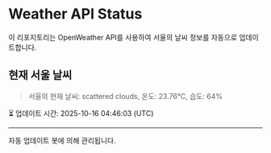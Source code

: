 
# Weather API Status

이 리포지토리는 OpenWeather API를 사용하여 서울의 날씨 정보를 자동으로 업데이트합니다.

## 현재 서울 날씨
> 서울의 현재 날씨: scattered clouds, 온도: 23.76°C, 습도: 64%

⏳ 업데이트 시간: 2025-10-16 04:46:03 (UTC)

---
자동 업데이트 봇에 의해 관리됩니다.
